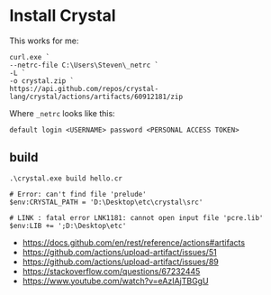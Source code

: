 # Install Crystal

This works for me:

~~~
curl.exe `
--netrc-file C:\Users\Steven\_netrc `
-L `
-o crystal.zip `
https://api.github.com/repos/crystal-lang/crystal/actions/artifacts/60912181/zip
~~~

Where `_netrc` looks like this:

~~~
default login <USERNAME> password <PERSONAL ACCESS TOKEN>
~~~

## build

~~~
.\crystal.exe build hello.cr

# Error: can't find file 'prelude'
$env:CRYSTAL_PATH = 'D:\Desktop\etc\crystal\src'

# LINK : fatal error LNK1181: cannot open input file 'pcre.lib'
$env:LIB += ';D:\Desktop\etc'
~~~

- https://docs.github.com/en/rest/reference/actions#artifacts
- https://github.com/actions/upload-artifact/issues/51
- https://github.com/actions/upload-artifact/issues/89
- https://stackoverflow.com/questions/67232445
- https://www.youtube.com/watch?v=eAzIAjTBGgU
